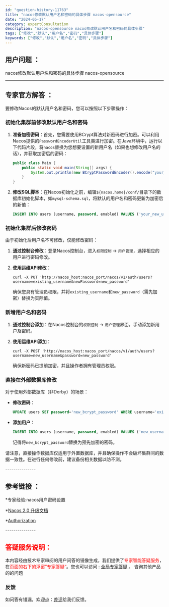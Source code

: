```yaml
---
id: "question-history-11763"
title: "nacos修改默认用户名和密码的具体步骤 nacos-opensource"
date: "2024-05-17"
category: expertConsultation
description: "nacos-opensource nacos修改默认用户名和密码的具体步骤"
tags: ["修改","默认","用户名","密码","具体步骤"]
keywords: ["修改","默认","用户名","密码","具体步骤"]
---
```


## 用户问题 ： 
 nacos修改默认用户名和密码的具体步骤 nacos-opensource 

---------------
## 专家官方解答 ：

要修改Nacos的默认用户名和密码，您可以按照以下步骤操作：

### 初始化集群前修改默认用户名和密码
1. **准备加密密码**：首先，您需要使用BCrypt算法对新密码进行加密。可以利用Nacos提供的`PasswordEncoderUtil`工具类进行加密。在Java环境中，运行以下代码片段，将`nacos`替换为您想要设置的新用户名（如果也想修改用户名的话），并获取加密后的密码：
   ```java
   public class Main {
       public static void main(String[] args) {
           System.out.println(new BCryptPasswordEncoder().encode("your_new_password"));
       }
   }
   ```
   
2. **修改SQL脚本**：在Nacos初始化之前，编辑`${nacos.home}/conf/`目录下的数据库初始化脚本，如`mysql-schema.sql`，将默认的用户名和密码更新为加密后的新值：
   ```sql
   INSERT INTO users (username, password, enabled) VALUES ('your_new_username', 'your_generated_bcrypt_password', TRUE);
   ```

### 初始化集群后修改密码
由于初始化后用户名不可修改，仅能修改密码：
1. **通过控制台修改**：登录Nacos控制台，进入`权限控制` -> `用户管理`，选择相应的用户进行密码修改。

2. **使用运维API修改**：
   ```shell
   curl -X PUT 'http://nacos_host:nacos_port/nacos/v1/auth/users?username=existing_username&newPassword=new_password'
   ```
   确保您具有管理员权限，并将`existing_username`和`new_password`（需先加密）替换为实际值。

### 新增用户名和密码
1. **通过控制台添加**：在Nacos控制台的`权限控制` -> `用户管理`界面，手动添加新用户及密码。

2. **使用运维API添加**：
   ```shell
   curl -X POST 'http://nacos_host:nacos_port/nacos/v1/auth/users?username=new_username&password=new_password'
   ```
   确保新密码已提前加密，并且操作者拥有管理员权限。

### 直接在外部数据库修改
对于使用外部数据库（非Derby）的场景：
- **修改密码**：
  ```sql
  UPDATE users SET password='new_bcrypt_password' WHERE username='existing_username';
  ```
  
- **添加用户**：
  ```sql
  INSERT INTO users (username, password, enabled) VALUES ('new_username', 'new_bcrypt_password', TRUE);
  ```
  记得将`new_bcrypt_password`替换为预先加密的密码。

请注意，直接操作数据库仅适用于外置数据库，并且确保操作不会破坏集群间的数据一致性。在进行任何修改前，建议备份相关数据以防不测。


<font color="#949494">---------------</font> 


## 参考链接 ：

*专家经验:nacos用户密码设置 
 
 *[Nacos 2.0 升级文档](https://nacos.io/docs/latest/upgrading/200-upgrading)
 
 *[Authorization](https://nacos.io/docs/latest/guide/user/auth)


 <font color="#949494">---------------</font> 
 


## <font color="#FF0000">答疑服务说明：</font> 

本内容经由技术专家审阅的用户问答的镜像生成，我们提供了<font color="#FF0000">专家智能答疑服务</font>，在<font color="#FF0000">页面的右下的浮窗”专家答疑“</font>。您也可以访问 : [全局专家答疑](https://opensource.alibaba.com/chatBot) 。 咨询其他产品的的问题

### 反馈
如问答有错漏，欢迎点：[差评](https://ai.nacos.io/user/feedbackByEnhancerGradePOJOID?enhancerGradePOJOId=13790)给我们反馈。
